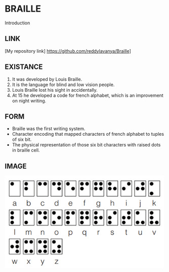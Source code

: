 # BRAILLE
Introduction

## LINK
[My repository link] https://github.com/reddylavanya/Braille]

## EXISTANCE
1. It was developed by Louis Braille.
1. It is the language for blind and low vision people.
1. Louis Braille lost his sight in accidentally.
1. At 15 he developed a code for french alphabet, which is an improvement on night writing.

## FORM
- Braille was the first writing system.
- Character encoding that mapped characters of french alphabet to tuples of six bit.
- The physical representation of those six bit characters with raised dots in braille cell.

## IMAGE
![IMAGE](https://github.com/reddylavanya/Braille/blob/master/alphavet.PNG?raw=true)
              
